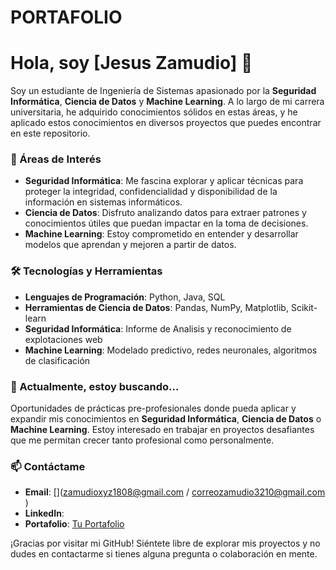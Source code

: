 # PORTAFOLIO

# Hola, soy [Jesus Zamudio] 👋

Soy un estudiante de Ingeniería de Sistemas apasionado por la **Seguridad Informática**, **Ciencia de Datos** y **Machine Learning**. A lo largo de mi carrera universitaria, he adquirido conocimientos 
sólidos en estas áreas, y he aplicado estos conocimientos en diversos proyectos que puedes encontrar en este repositorio.

### 🎯 Áreas de Interés
- **Seguridad Informática**: Me fascina explorar y aplicar técnicas para proteger la integridad, confidencialidad y disponibilidad de la información en sistemas informáticos.
- **Ciencia de Datos**: Disfruto analizando datos para extraer patrones y conocimientos útiles que puedan impactar en la toma de decisiones.
- **Machine Learning**: Estoy comprometido en entender y desarrollar modelos que aprendan y mejoren a partir de datos.

### 🛠️ Tecnologías y Herramientas
- **Lenguajes de Programación**: Python, Java, SQL
- **Herramientas de Ciencia de Datos**: Pandas, NumPy, Matplotlib, Scikit-learn
- **Seguridad Informática**: Informe de Analisis y reconocimiento de explotaciones web 
- **Machine Learning**: Modelado predictivo, redes neuronales, algoritmos de clasificación

### 🌱 Actualmente, estoy buscando…
Oportunidades de prácticas pre-profesionales donde pueda aplicar y expandir mis conocimientos en **Seguridad Informática**, **Ciencia de Datos** o **Machine Learning**. Estoy interesado en trabajar en proyectos desafiantes que me permitan crecer tanto profesional como personalmente.

### 📫 Contáctame
- **Email**: [](zamudioxyz1808@gmail.com / correozamudio3210@gmail.com )
- **LinkedIn**: [](www.linkedin.com/in/jesus-zamudio-martinez-156599260)
- **Portafolio**: [Tu Portafolio]()

¡Gracias por visitar mi GitHub! Siéntete libre de explorar mis proyectos y no dudes en contactarme si tienes alguna pregunta o colaboración en mente.
